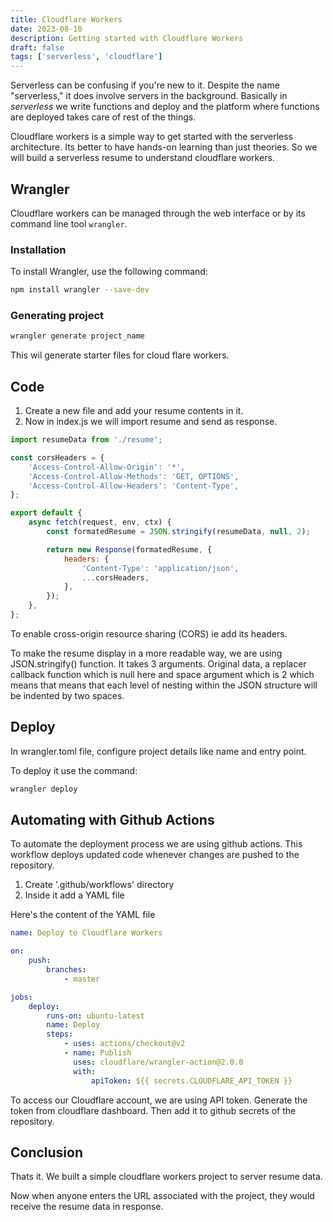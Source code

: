 ```yaml
---
title: Cloudflare Workers
date: 2023-08-10
description: Getting started with Cloudflare Workers
draft: false
tags: ['serverless', 'cloudflare']
---
```


Serverless can be confusing if you're new to it. Despite the name "serverless," it does involve servers in the background. Basically in _serverless_ we write functions and deploy and the platform where functions are deployed takes care of rest of the things.

Cloudflare workers is a simple way to get started with the serverless architecture.
Its better to have hands-on learning than just theories. So we will build a serverless resume to understand cloudflare workers.

## Wrangler

Cloudflare workers can be managed through the web interface or by its command line tool `wrangler`.

### Installation

To install Wrangler, use the following command:

```bash
npm install wrangler --save-dev
```

### Generating project

```bash
wrangler generate project_name
```

This wil generate starter files for cloud flare workers.

## Code

1. Create a new file and add your resume contents in it.
2. Now in index.js we will import resume and send as response.

```js
import resumeData from './resume';

const corsHeaders = {
    'Access-Control-Allow-Origin': '*',
    'Access-Control-Allow-Methods': 'GET, OPTIONS',
    'Access-Control-Allow-Headers': 'Content-Type',
};

export default {
    async fetch(request, env, ctx) {
        const formatedResume = JSON.stringify(resumeData, null, 2);

        return new Response(formatedResume, {
            headers: {
                'Content-Type': 'application/json',
                ...corsHeaders,
            },
        });
    },
};
```

To enable cross-origin resource sharing (CORS) ie add its headers.

To make the resume display in a more readable way, we are using JSON.stringify() function. It takes 3 arguments. Original data, a replacer callback function which is null here and space argument which is 2 which means that means that each level of nesting within the JSON structure will be indented by two spaces.

## Deploy

In wrangler.toml file, configure project details like name and entry point.

To deploy it use the command:

```bash
wrangler deploy
```

## Automating with Github Actions

To automate the deployment process we are using github actions. This workflow deploys updated code whenever changes are pushed to the repository.

1. Create '.github/workflows' directory
2. Inside it add a YAML file

Here's the content of the YAML file

```yaml
name: Deploy to Cloudflare Workers

on:
    push:
        branches:
            - master

jobs:
    deploy:
        runs-on: ubuntu-latest
        name: Deploy
        steps:
            - uses: actions/checkout@v2
            - name: Publish
              uses: cloudflare/wrangler-action@2.0.0
              with:
                  apiToken: ${{ secrets.CLOUDFLARE_API_TOKEN }}
```

To access our Cloudflare account, we are using API token. Generate the token from cloudflare dashboard. Then add it to github secrets of the repository.

## Conclusion

Thats it. We built a simple cloudflare workers project to server resume data.

Now when anyone enters the URL associated with the project, they would receive the resume data in response.
